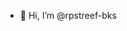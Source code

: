 - 👋 Hi, I’m @rpstreef-bks
<!---
rpstreef-bks/rpstreef-bks is a ✨ special ✨ repository because its `README.md` (this file) appears on your GitHub profile.
You can click the Preview link to take a look at your changes.
--->
